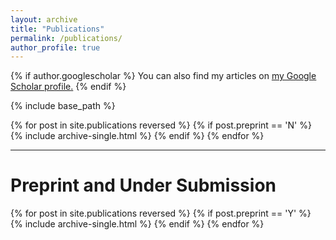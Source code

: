 ```yaml
---
layout: archive
title: "Publications"
permalink: /publications/
author_profile: true
---
```


{% if author.googlescholar %}
  You can also find my articles on <u><a href="{{author.googlescholar}}">my Google Scholar profile</a>.</u>
{% endif %}

{% include base_path %}

{% for post in site.publications reversed %}
  {% if post.preprint == 'N' %}
      {% include archive-single.html %}
  {% endif %}
{% endfor %}

---

# Preprint and Under Submission

{% for post in site.publications reversed %}
  {% if post.preprint == 'Y' %}
    {% include archive-single.html %}
  {% endif %}
{% endfor %}
